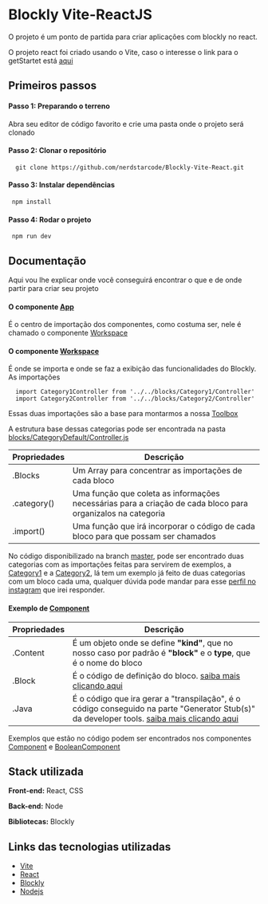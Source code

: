 
# Blockly Vite-ReactJS

O projeto é um ponto de partida para criar aplicações com blockly no react.

O projeto react foi criado usando o Vite, caso o interesse o link para o getStartet está [aqui](https://vitejs.dev/guide/) 


## Primeiros passos

#### Passo 1: Preparando o terreno
Abra seu editor de código favorito e crie uma pasta onde o projeto será clonado

#### Passo 2: Clonar o repositório

```
  git clone https://github.com/nerdstarcode/Blockly-Vite-React.git
```

#### Passo 3: Instalar dependências

```
 npm install
```
#### Passo 4: Rodar o projeto

```
 npm run dev
```



## Documentação
Aqui vou lhe explicar onde você conseguirá encontrar o que e de onde partir para criar seu projeto
#### O componente [App](https://github.com/nerdstarcode/Blockly-Vite-React/blob/master/src/App.jsx)
É o centro de importação dos componentes, como costuma ser, nele  é chamado o componente [Workspace](https://github.com/nerdstarcode/Blockly-Vite-React/tree/master/src/components/Workspace)
#### O componente [Workspace](https://github.com/nerdstarcode/Blockly-Vite-React/tree/master/src/components/Workspace)
É onde se importa e onde se faz a exibição das funcionalidades do Blockly.
As importações
```
  import Category1Controller from '../../blocks/Category1/Controller'
  import Category2Controller from '../../blocks/Category2/Controller'
```
Essas duas importações são a base para montarmos a nossa [Toolbox](https://developers.google.com/blockly/guides/configure/web/toolbox)

A estrutura base dessas categorias pode ser encontrada na pasta [blocks/CategoryDefault/Controller.js](https://github.com/nerdstarcode/Blockly-Vite-React/blob/master/src/blocks/CategoryDefault/Controller.js)

| Propriedades      | Descrição                                                                                                  |
| ----------------- | ---------------------------------------------------------------------------------------------------------- |
| .Blocks           | Um Array para concentrar as importações de cada bloco                                                      |
| .category()       | Uma função que coleta as informações necessárias para a criação de cada bloco para organizalos na categoria|
| .import()         | Uma função que irá incorporar o código de cada bloco para que possam ser chamados                          |

No código disponibilizado na branch [master](https://github.com/nerdstarcode/Blockly-Vite-React), pode ser encontrado duas categorias com as importações feitas para servirem de exemplos, a [Category1](https://github.com/nerdstarcode/Blockly-Vite-React/tree/master/src/blocks/Category1) e a [Category2](https://github.com/nerdstarcode/Blockly-Vite-React/tree/master/src/blocks/Category2), lá tem um exemplo já feito de duas categorias com um bloco cada uma, qualquer dúvida pode mandar para esse [perfil no instagram](https://www.instagram.com/nerd_star_code/) que irei responder.

#### Exemplo de [Component](https://github.com/nerdstarcode/Blockly-Vite-React/blob/master/src/blocks/CategoryDefault/ComponentDefault.js)

| Propriedades      | Descrição                                                                                                  |
| ----------------- | ---------------------------------------------------------------------------------------------------------- |
| .Content           | É um objeto onde se define **"kind"**, que no nosso caso por padrão é **"block"** e o **type**, que é o nome do bloco|
| .Block             | É o código de definição do bloco. [saiba mais clicando aqui](https://developers.google.com/blockly/guides/create-custom-blocks/blockly-developer-tools)|
| .Java              | É o código que ira gerar a "transpilação", é o código conseguido na parte "Generator Stub(s)" da developer tools. [saiba mais clicando aqui](https://developers.google.com/blockly/guides/create-custom-blocks/blockly-developer-tools)|

Exemplos que estão no código podem ser encontrados nos componentes [Component](https://github.com/nerdstarcode/Blockly-Vite-React/blob/master/src/blocks/Category1/Component.js) e [BooleanComponent](https://github.com/nerdstarcode/Blockly-Vite-React/blob/master/src/blocks/Category2/BooleanComponent.js)

## Stack utilizada

**Front-end:** React, CSS

**Back-end:** Node

**Bibliotecas:** Blockly 

## Links das tecnologias utilizadas

 - [Vite](https://vitejs.dev/)
 - [React](https://reactjs.org/)
 - [Blockly](https://developers.google.com/blockly)
 - [Nodejs](https://nodejs.org/en/)

